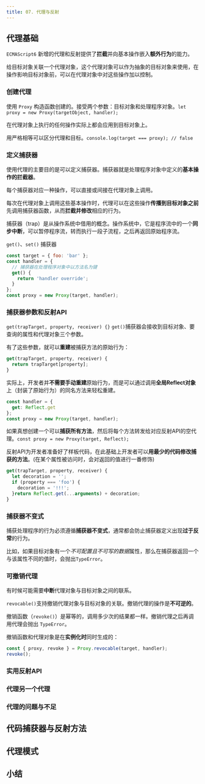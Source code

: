 ```yaml
---
title: 07. 代理与反射
---
```


## 代理基础

`ECMAScript6` 新增的代理和反射提供了**拦截**并向基本操作嵌入**额外行为**的能力。

给目标对象关联一个代理对象，这个代理对象可以作为抽象的目标对象来使用，在操作影响目标对象前，可以在代理对象中对这些操作加以控制。

### 创建代理

使用 `Proxy` 构造函数创建的。接受两个参数：目标对象和处理程序对象。`let proxy = new Proxy(targetObject, handler);`

在代理对象上执行的任何操作实际上都会应用到目标对象上。

用严格相等可以区分代理和目标。`console.log(target === proxy); // false`

### 定义捕获器

使用代理的主要目的是可以定义捕获器。捕获器就是处理程序对象中定义的**基本操作的拦截器**。

每个捕获器对应一种操作，可以直接或间接在代理对象上调用。

每次在代理对象上调用这些基本操作时，代理可以在这些操作**传播到目标对象之前**先调用捕获器函数，从而**拦截并修改**相应的行为。

捕获器（trap）是从操作系统中借用的概念。操作系统中，它是程序流中的一个**同步中断**，可以暂停程序流，转而执行一段子流程，之后再返回原始程序流。

`get()`、`set()` 捕获器

```js
const target = { foo: 'bar' };
const handler = {
  // 捕获器在处理程序对象中以方法名为键
  get() {
    return 'handler override';  
  }
};
const proxy = new Proxy(target, handler);
```

### 捕获器参数和反射API

`get(trapTarget, property, receiver) {}` `get()`捕获器会接收到目标对象、要查询的属性和代理对象三个参数。

有了这些参数，就可以**重建**被捕获方法的原始行为：

```js
get(trapTarget, property, receiver) { 
  return trapTarget[property]; 
}
```

实际上，开发者并**不需要手动重建**原始行为，而是可以通过调用**全局Reflect对象**上（封装了原始行为）的同名方法来轻松重建。

```js
const handler = { 
  get: Reflect.get
}; 
const proxy = new Proxy(target, handler);
```

如果真想创建一个可以**捕获所有方法**，然后将每个方法转发给对应反射API的空代理。`const proxy = new Proxy(target, Reflect);`

反射API为开发者准备好了样板代码，在此基础上开发者可以**用最少的代码修改捕获的方法**。(在某个属性被访问时，会对返回的值进行一番修饰)

```js
get(trapTarget, property, receiver) {
  let decoration = '';
  if (property === 'foo') {
    decoration = '!!!';
  }return Reflect.get(...arguments) + decoration;
}
```

### 捕获器不变式

捕获处理程序的行为必须遵循**捕获器不变式**，通常都会防止捕获器定义出现**过于反常**的行为。

比如，如果目标对象有一个*不可配置且不可写的数据*属性，那么在捕获器返回一个与该属性不同的值时，会抛出`TypeError`。

### 可撤销代理

有时候可能需要**中断**代理对象与目标对象之间的联系。

`revocable()`支持撤销代理对象与目标对象的关联。撤销代理的操作是**不可逆的**。

撤销函数（`revoke()`）是幂等的，调用多少次的结果都一样。撤销代理之后再调用代理会抛出 `TypeError`。

撤销函数和代理对象是在**实例化时**同时生成的：

```js
const { proxy, revoke } = Proxy.revocable(target, handler); 
revoke();
```

### 实用反射API



### 代理另一个代理



### 代理的问题与不足

## 代码捕获器与反射方法



## 代理模式



## 小结
